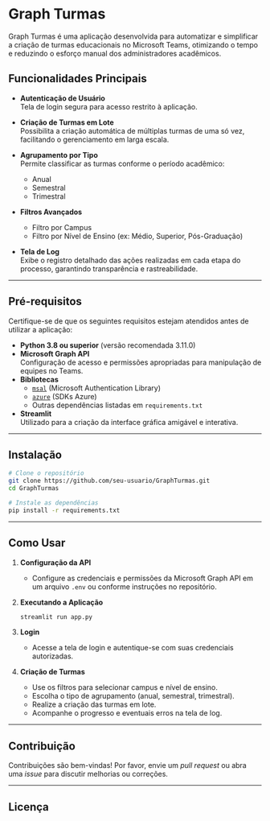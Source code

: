 
# Graph Turmas

Graph Turmas é uma aplicação desenvolvida para automatizar e simplificar a criação de turmas educacionais no Microsoft Teams, otimizando o tempo e reduzindo o esforço manual dos administradores acadêmicos.

## Funcionalidades Principais

- **Autenticação de Usuário**  
  Tela de login segura para acesso restrito à aplicação.

- **Criação de Turmas em Lote**  
  Possibilita a criação automática de múltiplas turmas de uma só vez, facilitando o gerenciamento em larga escala.

- **Agrupamento por Tipo**  
  Permite classificar as turmas conforme o período acadêmico:
  - Anual
  - Semestral
  - Trimestral

- **Filtros Avançados**  
  - Filtro por Campus
  - Filtro por Nível de Ensino (ex: Médio, Superior, Pós-Graduação)

- **Tela de Log**  
  Exibe o registro detalhado das ações realizadas em cada etapa do processo, garantindo transparência e rastreabilidade.

---

## Pré-requisitos

Certifique-se de que os seguintes requisitos estejam atendidos antes de utilizar a aplicação:

- **Python 3.8 ou superior** (versão recomendada 3.11.0)
- **Microsoft Graph API**  
  Configuração de acesso e permissões apropriadas para manipulação de equipes no Teams.
- **Bibliotecas**
  - [`msal`](https://pypi.org/project/msal/) (Microsoft Authentication Library)
  - [`azure`](https://pypi.org/project/azure/) (SDKs Azure)
  - Outras dependências listadas em `requirements.txt`
- **Streamlit**  
  Utilizado para a criação da interface gráfica amigável e interativa.

---

## Instalação

```bash
# Clone o repositório
git clone https://github.com/seu-usuario/GraphTurmas.git
cd GraphTurmas

# Instale as dependências
pip install -r requirements.txt
```

---

## Como Usar

1. **Configuração da API**
   - Configure as credenciais e permissões da Microsoft Graph API em um arquivo `.env` ou conforme instruções no repositório.

2. **Executando a Aplicação**
   ```bash
   streamlit run app.py
   ```

3. **Login**
   - Acesse a tela de login e autentique-se com suas credenciais autorizadas.

4. **Criação de Turmas**
   - Use os filtros para selecionar campus e nível de ensino.
   - Escolha o tipo de agrupamento (anual, semestral, trimestral).
   - Realize a criação das turmas em lote.
   - Acompanhe o progresso e eventuais erros na tela de log.

---

## Contribuição

Contribuições são bem-vindas! Por favor, envie um _pull request_ ou abra uma _issue_ para discutir melhorias ou correções.

---

## Licença




